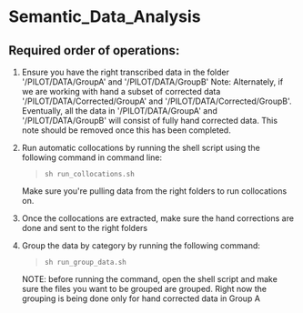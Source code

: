 # Semantic_Data_Analysis

## Required order of operations:

1. Ensure you have the right transcribed data in the folder '/PILOT/DATA/GroupA' and '/PILOT/DATA/GroupB'
   Note: Alternately, if we are working with hand a subset of corrected data '/PILOT/DATA/Corrected/GroupA' and '/PILOT/DATA/Corrected/GroupB'.
   Eventually, all the data in '/PILOT/DATA/GroupA' and '/PILOT/DATA/GroupB' will consist of fully hand corrected data.
   This note should be removed once this has been completed.

2. Run automatic collocations by running the shell script using the following command in command line:
   > `sh run_collocations.sh`
   
   Make sure you're pulling data from the right folders to run collocations on.
4. Once the collocations are extracted, make sure the hand corrections are done and sent to the right folders
5. Group the data by category by running the following command:
   > `sh run_group_data.sh`
   
   NOTE: before running the command, open the shell script and make sure the files you want to be grouped are grouped. Right now the grouping is being done only for hand corrected data in Group A
